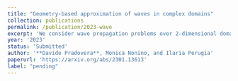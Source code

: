 ```yaml
---
title: "Geometry-based approximation of waves in complex domains"
collection: publications
permalink: /publication/2023-wave
excerpt: 'We consider wave propagation problems over 2-dimensional domains with piecewise-linear boundaries, possibly including scatterers. Under the assumption that the initial conditions and forcing terms are radially symmetric and compactly supported (which is common in applications), we propose an approximation of the propagating wave as the sum of some special nonlinear space-time functions: each term in this sum identifies a particular ray, modeling the result of a single reflection or diffraction effect. We describe an algorithm for identifying such rays automatically, based on the domain geometry. To showcase our proposed method, we present several numerical examples, such as waves scattering off wedges and waves propagating through a room in presence of obstacles.'
year: '2023'
status: 'Submitted'
author: '**Davide Pradovera**, Monica Nonino, and Ilaria Perugia'
paperurl: 'https://arxiv.org/abs/2301.13613'
label: "pending"
---
```


